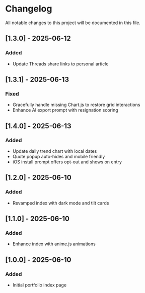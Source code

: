 # Changelog

All notable changes to this project will be documented in this file.

## [1.3.0] - 2025-06-12
### Added
- Update Threads share links to personal article

## [1.3.1] - 2025-06-13
### Fixed
- Gracefully handle missing Chart.js to restore grid interactions
- Enhance AI export prompt with resignation scoring

## [1.4.0] - 2025-06-13
### Added
- Update daily trend chart with local dates
- Quote popup auto-hides and mobile friendly
- iOS install prompt offers opt-out and shows on entry

## [1.2.0] - 2025-06-10
### Added
- Revamped index with dark mode and tilt cards

## [1.1.0] - 2025-06-10
### Added
- Enhance index with anime.js animations

## [1.0.0] - 2025-06-10
### Added
- Initial portfolio index page
